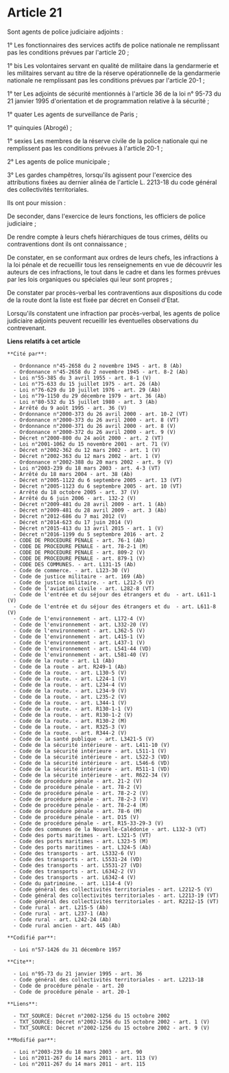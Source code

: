 # Article 21

Sont agents de police judiciaire adjoints : 

1° Les fonctionnaires des services actifs de police nationale ne remplissant pas les conditions prévues par l'article 20 ; 

1° bis Les volontaires servant en qualité de militaire dans la gendarmerie et les militaires servant au titre de la réserve
opérationnelle de la gendarmerie nationale ne remplissant pas les conditions prévues par l'article 20-1 ; 

1° ter Les adjoints de sécurité mentionnés à l'article 36 de la loi n° 95-73 du 21 janvier 1995 d'orientation et de
programmation relative à la sécurité ; 

1° quater Les agents de surveillance de Paris ; 

1° quinquies (Abrogé) ;

1° sexies Les membres de la réserve civile de la police nationale qui ne remplissent pas les conditions prévues à l'article
20-1 ; 

2° Les agents de police municipale ; 

3° Les gardes champêtres, lorsqu'ils agissent pour l'exercice des attributions fixées au dernier alinéa de l'article L.
2213-18 du code général des collectivités territoriales. 

Ils ont pour mission : 

De seconder, dans l'exercice de leurs fonctions, les officiers de police judiciaire ; 

De rendre compte à leurs chefs hiérarchiques de tous crimes, délits ou contraventions dont ils ont connaissance ; 

De constater, en se conformant aux ordres de leurs chefs, les infractions à la loi pénale et de recueillir tous les
renseignements en vue de découvrir les auteurs de ces infractions, le tout dans le cadre et dans les formes prévues par les
lois organiques ou spéciales qui leur sont propres ; 

De constater par procès-verbal les contraventions aux dispositions du code de la route dont la liste est fixée par décret en
Conseil d'Etat. 

Lorsqu'ils constatent une infraction par procès-verbal, les agents de police judiciaire adjoints peuvent recueillir les
éventuelles observations du contrevenant.

**Liens relatifs à cet article**

	**Cité par**:

	  - Ordonnance n°45-2658 du 2 novembre 1945 - art. 8 (Ab)
	  - Ordonnance n°45-2658 du 2 novembre 1945 - art. 8-2 (Ab)
	  - Loi n°55-385 du 3 avril 1955 - art. 8-1 (V)
	  - Loi n°75-633 du 15 juillet 1975 - art. 26 (Ab)
	  - Loi n°76-629 du 10 juillet 1976 - art. 29 (Ab)
	  - Loi n°79-1150 du 29 décembre 1979 - art. 36 (Ab)
	  - Loi n°80-532 du 15 juillet 1980 - art. 3 (Ab)
	  - Arrêté du 9 août 1995 - art. 36 (V)
	  - Ordonnance n°2000-373 du 26 avril 2000 - art. 10-2 (VT)
	  - Ordonnance n°2000-373 du 26 avril 2000 - art. 8 (VT)
	  - Ordonnance n°2000-371 du 26 avril 2000 - art. 8 (V)
	  - Ordonnance n°2000-372 du 26 avril 2000 - art. 9 (V)
	  - Décret n°2000-800 du 24 août 2000 - art. 2 (VT)
	  - Loi n°2001-1062 du 15 novembre 2001 - art. 71 (V)
	  - Décret n°2002-362 du 12 mars 2002 - art. 1 (V)
	  - Décret n°2002-363 du 12 mars 2002 - art. 1 (V)
	  - Ordonnance n°2002-388 du 20 mars 2002 - art. 9 (V)
	  - Loi n°2003-239 du 18 mars 2003 - art. 4-3 (VT)
	  - Arrêté du 18 mars 2004 - art. 38 (Ab)
	  - Décret n°2005-1122 du 6 septembre 2005 - art. 13 (VT)
	  - Décret n°2005-1123 du 6 septembre 2005 - art. 10 (VT)
	  - Arrêté du 18 octobre 2005 - art. 37 (V)
	  - Arrêté du 6 juin 2006 - art. 132-2 (V)
	  - Décret n°2009-481 du 28 avril 2009 - art. 1 (Ab)
	  - Décret n°2009-481 du 28 avril 2009 - art. 3 (Ab)
	  - Décret n°2012-686 du 7 mai 2012 (V)
	  - Décret n°2014-623 du 17 juin 2014 (V)
	  - Décret n°2015-413 du 13 avril 2015 - art. 1 (V)
	  - Décret n°2016-1199 du 5 septembre 2016 - art. 2
	  - CODE DE PROCEDURE PENALE - art. 76-1 (Ab)
	  - CODE DE PROCEDURE PENALE - art. 78-2-1 (M)
	  - CODE DE PROCEDURE PENALE - art. 809-2 (V)
	  - CODE DE PROCEDURE PENALE - art. 879-1 (V)
	  - CODE DES COMMUNES. - art. L131-15 (Ab)
	  - Code de commerce. - art. L123-30 (V)
	  - Code de justice militaire - art. 169 (Ab)
	  - Code de justice militaire. - art. L212-5 (V)
	  - Code de l'aviation civile - art. L282-8 (VT)
	  - Code de l'entrée et du séjour des étrangers et du  - art. L611-1 (V)
	  - Code de l'entrée et du séjour des étrangers et du  - art. L611-8 (V)
	  - Code de l'environnement - art. L172-4 (V)
	  - Code de l'environnement - art. L332-20 (V)
	  - Code de l'environnement - art. L362-5 (V)
	  - Code de l'environnement - art. L415-1 (V)
	  - Code de l'environnement - art. L437-1 (V)
	  - Code de l'environnement - art. L541-44 (VD)
	  - Code de l'environnement - art. L581-40 (V)
	  - Code de la route - art. L1 (Ab)
	  - Code de la route - art. R249-1 (Ab)
	  - Code de la route. - art. L130-5 (V)
	  - Code de la route. - art. L224-1 (V)
	  - Code de la route. - art. L234-4 (V)
	  - Code de la route. - art. L234-9 (V)
	  - Code de la route. - art. L235-2 (V)
	  - Code de la route. - art. L344-1 (V)
	  - Code de la route. - art. R130-1-1 (V)
	  - Code de la route. - art. R130-1-2 (V)
	  - Code de la route. - art. R130-2 (M)
	  - Code de la route. - art. R325-3 (V)
	  - Code de la route. - art. R344-2 (V)
	  - Code de la santé publique - art. L3421-5 (V)
	  - Code de la sécurité intérieure - art. L411-10 (V)
	  - Code de la sécurité intérieure - art. L511-1 (V)
	  - Code de la sécurité intérieure - art. L522-3 (VD)
	  - Code de la sécurité intérieure - art. L546-6 (VD)
	  - Code de la sécurité intérieure - art. R511-1 (VD)
	  - Code de la sécurité intérieure - art. R622-34 (V)
	  - Code de procédure pénale - art. 21-2 (V)
	  - Code de procédure pénale - art. 78-2 (V)
	  - Code de procédure pénale - art. 78-2-2 (V)
	  - Code de procédure pénale - art. 78-2-3 (V)
	  - Code de procédure pénale - art. 78-2-4 (M)
	  - Code de procédure pénale - art. 78-6 (M)
	  - Code de procédure pénale - art. D15 (V)
	  - Code de procédure pénale - art. R15-33-29-3 (V)
	  - Code des communes de la Nouvelle-Calédonie - art. L132-3 (VT)
	  - Code des ports maritimes - art. L321-5 (VT)
	  - Code des ports maritimes - art. L323-5 (M)
	  - Code des ports maritimes - art. L324-5 (Ab)
	  - Code des transports - art. L5332-6 (V)
	  - Code des transports - art. L5531-24 (VD)
	  - Code des transports - art. L5531-27 (VD)
	  - Code des transports - art. L6342-2 (V)
	  - Code des transports - art. L6342-4 (V)
	  - Code du patrimoine. - art. L114-4 (V)
	  - Code général des collectivités territoriales - art. L2212-5 (V)
	  - Code général des collectivités territoriales - art. L2213-19 (VT)
	  - Code général des collectivités territoriales - art. R2212-15 (VT)
	  - Code rural - art. L215-5 (Ab)
	  - Code rural - art. L237-1 (Ab)
	  - Code rural - art. L242-24 (Ab)
	  - Code rural ancien - art. 445 (Ab)

	**Codifié par**:

	  - Loi n°57-1426 du 31 décembre 1957

	**Cite**:

	  - Loi n°95-73 du 21 janvier 1995 - art. 36
	  - Code général des collectivités territoriales - art. L2213-18
	  - Code de procédure pénale - art. 20
	  - Code de procédure pénale - art. 20-1

	**Liens**:

	  - TXT_SOURCE: Décret n°2002-1256 du 15 octobre 2002
	  - TXT_SOURCE: Décret n°2002-1256 du 15 octobre 2002 - art. 1 (V)
	  - TXT_SOURCE: Décret n°2002-1256 du 15 octobre 2002 - art. 9 (V)

	**Modifié par**:

	  - Loi n°2003-239 du 18 mars 2003 - art. 90
	  - Loi n°2011-267 du 14 mars 2011 - art. 113 (V)
	  - Loi n°2011-267 du 14 mars 2011 - art. 115
